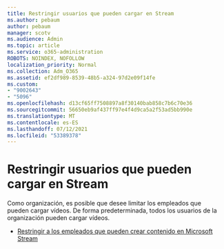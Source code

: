 ```yaml
---
title: Restringir usuarios que pueden cargar en Stream
ms.author: pebaum
author: pebaum
manager: scotv
ms.audience: Admin
ms.topic: article
ms.service: o365-administration
ROBOTS: NOINDEX, NOFOLLOW
localization_priority: Normal
ms.collection: Adm_O365
ms.assetid: ef2df989-8539-48b5-a324-97d2e09f14fe
ms.custom:
- "9002643"
- "5096"
ms.openlocfilehash: d13cf65ff7508897a8f30140bab858c7b6c70e36
ms.sourcegitcommit: 56650eb9af437ff97e4f4d9ca5a2f53ad5bb990e
ms.translationtype: MT
ms.contentlocale: es-ES
ms.lasthandoff: 07/12/2021
ms.locfileid: "53389378"
---
```

# <a name="restrict-users-who-can-upload-to-stream"></a>Restringir usuarios que pueden cargar en Stream

Como organización, es posible que desee limitar los empleados que pueden cargar vídeos. De forma predeterminada, todos los usuarios de la organización pueden cargar vídeos.

- [Restringir a los empleados que pueden crear contenido en Microsoft Stream](/stream/restrict-uploaders)
